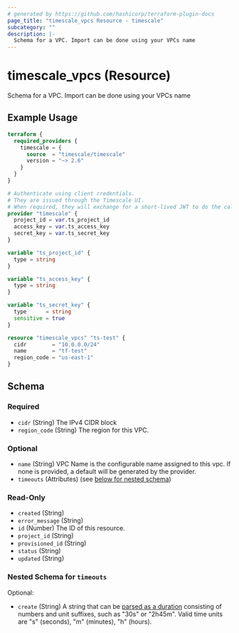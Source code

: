 ```yaml
---
# generated by https://github.com/hashicorp/terraform-plugin-docs
page_title: "timescale_vpcs Resource - timescale"
subcategory: ""
description: |-
  Schema for a VPC. Import can be done using your VPCs name
---
```


# timescale_vpcs (Resource)

Schema for a VPC. Import can be done using your VPCs name

## Example Usage

```terraform
terraform {
  required_providers {
    timescale = {
      source  = "timescale/timescale"
      version = "~> 2.6"
    }
  }
}

# Authenticate using client credentials.
# They are issued through the Timescale UI.
# When required, they will exchange for a short-lived JWT to do the calls.
provider "timescale" {
  project_id = var.ts_project_id
  access_key = var.ts_access_key
  secret_key = var.ts_secret_key
}

variable "ts_project_id" {
  type = string
}

variable "ts_access_key" {
  type = string
}

variable "ts_secret_key" {
  type      = string
  sensitive = true
}

resource "timescale_vpcs" "ts-test" {
  cidr        = "10.0.0.0/24"
  name        = "tf-test"
  region_code = "us-east-1"
}
```

<!-- schema generated by tfplugindocs -->
## Schema

### Required

- `cidr` (String) The IPv4 CIDR block
- `region_code` (String) The region for this VPC.

### Optional

- `name` (String) VPC Name is the configurable name assigned to this vpc. If none is provided, a default will be generated by the provider.
- `timeouts` (Attributes) (see [below for nested schema](#nestedatt--timeouts))

### Read-Only

- `created` (String)
- `error_message` (String)
- `id` (Number) The ID of this resource.
- `project_id` (String)
- `provisioned_id` (String)
- `status` (String)
- `updated` (String)

<a id="nestedatt--timeouts"></a>
### Nested Schema for `timeouts`

Optional:

- `create` (String) A string that can be [parsed as a duration](https://pkg.go.dev/time#ParseDuration) consisting of numbers and unit suffixes, such as "30s" or "2h45m". Valid time units are "s" (seconds), "m" (minutes), "h" (hours).
